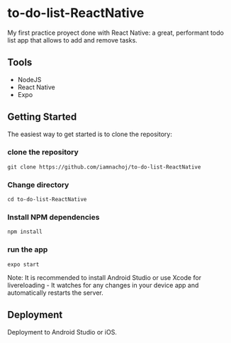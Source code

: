 # to-do-list-ReactNative
 My first practice proyect done with React Native: a great, performant todo list app that allows to add and remove tasks.
 
## Tools
 - NodeJS
 - React Native
 - Expo


## Getting Started
The easiest way to get started is to clone the repository:

### clone the repository
`git clone https://github.com/iamnachoj/to-do-list-ReactNative`
### Change directory
`cd to-do-list-ReactNative`
### Install NPM dependencies
``` npm install ```
### run the app
`expo start`

Note: It is recommended to install Android Studio or use Xcode for livereloading - It watches for any changes in your device app and automatically restarts the server.

## Deployment
Deployment to Android Studio or iOS.
